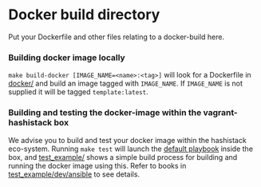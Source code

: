 # Docker build directory
Put your Dockerfile and other files relating to a docker-build here. 
### Building docker image locally
`make build-docker [IMAGE_NAME=<name>:<tag>]` will look for a Dockerfile in [docker/](docker/) and build an image tagged with `IMAGE_NAME`. If `IMAGE_NAME` is not supplied it will be tagged `template:latest`.

### Building and testing the docker-image within the vagrant-hashistack box
We advise you to build and test your docker image within the hashistack eco-system. Running `make test` will launch the [default playbook](../dev/ansible/playbook.yml) inside the box, and [test_example/](../test_example/) shows a simple build process for building and running the docker image using this. Refer to books in [test_example/dev/ansible](../test_example/dev/ansible) to see details. 
